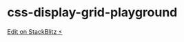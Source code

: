 # css-display-grid-playground

[Edit on StackBlitz ⚡️](https://stackblitz.com/edit/css-display-grid-playground)